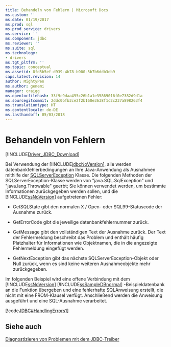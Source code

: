 ```yaml
---
title: Behandeln von Fehlern | Microsoft Docs
ms.custom: ''
ms.date: 01/19/2017
ms.prod: sql
ms.prod_service: drivers
ms.service: ''
ms.component: jdbc
ms.reviewer: ''
ms.suite: sql
ms.technology:
- drivers
ms.tgt_pltfrm: ''
ms.topic: conceptual
ms.assetid: 8fd5b5ef-d939-4b78-b900-5b7b6ddb3eb9
caps.latest.revision: 14
author: MightyPen
ms.author: genemi
manager: craigg
ms.openlocfilehash: 33f9c9daa495c26b1a1e35869016f0e7382d9d1a
ms.sourcegitcommit: 2ddc0bfb3ce2f2b160e3638f1c2c237a898263f4
ms.translationtype: HT
ms.contentlocale: de-DE
ms.lasthandoff: 05/03/2018
---
```

# <a name="handling-errors"></a>Behandeln von Fehlern
[!INCLUDE[Driver_JDBC_Download](../../includes/driver_jdbc_download.md)]

  Bei Verwendung der [!INCLUDE[jdbcNoVersion](../../includes/jdbcnoversion_md.md)], alle werden datenbankfehlerbedingungen an Ihre Java-Anwendung als Ausnahmen mithilfe der [SQLServerException](../../connect/jdbc/reference/sqlserverexception-class.md) Klasse. Die folgenden Methoden der SQLServerException-Klasse werden von "java.SQL.SqlException" und "java.lang.Throwable" geerbt; Sie können verwendet werden, um bestimmte Informationen zurückgegeben werden sollen, und die [!INCLUDE[ssNoVersion](../../includes/ssnoversion_md.md)] aufgetretenen Fehler:  
  
-   GetSQLState gibt den normalen X / Open- oder SQL99-Statuscode der Ausnahme zurück.  
  
-   GetErrorCode gibt die jeweilige datenbankfehlernummer zurück.  
  
-   GetMessage gibt den vollständigen Text der Ausnahme zurück. Der Text der Fehlermeldung beschreibt das Problem und enthält häufig Platzhalter für Informationen wie Objektnamen, die in die angezeigte Fehlermeldung eingefügt werden.  
  
-   GetNextException gibt das nächste SQLServerException-Objekt oder Null zurück, wenn es sind keine weiteren Ausnahmeobjekte mehr zurückgegeben.  
  
 Im folgenden Beispiel wird eine offene Verbindung mit dem [!INCLUDE[ssNoVersion](../../includes/ssnoversion_md.md)] [!INCLUDE[ssSampleDBnormal](../../includes/sssampledbnormal_md.md)] -Beispieldatenbank an die Funktion übergeben und eine fehlerhafte SQL­Anweisung erstellt, die nicht mit eine FROM-Klausel verfügt. Anschließend werden die Anweisung ausgeführt und eine SQL-Ausnahme verarbeitet.  
  
 [!code[JDBC#HandlingErrors1](../../connect/jdbc/codesnippet/Java/handling-errors_1.java)]  
  
## <a name="see-also"></a>Siehe auch  
 [Diagnostizieren von Problemen mit dem JDBC-Treiber](../../connect/jdbc/diagnosing-problems-with-the-jdbc-driver.md)  
  
  
